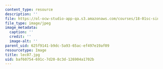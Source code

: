 ```yaml
---
content_type: resource
description: ''
file: https://ol-ocw-studio-app-qa.s3.amazonaws.com/courses/18-01sc-single-variable-calculus-fall-2010/baf60754691c7d208c3d126904a1702b_lec07.jpg
file_type: image/jpeg
image_metadata:
  caption: ''
  credit: ''
  image-alt: ''
parent_uid: 625f9141-b9dc-5a93-65ac-ef497e19af09
resourcetype: Image
title: lec07.jpg
uid: baf60754-691c-7d20-8c3d-126904a1702b
---
```

